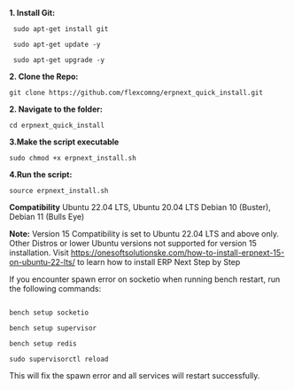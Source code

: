  <strong>1. Install Git:</strong>
<pre><code> sudo apt-get install git </code></pre>
<pre><code> sudo apt-get update -y</code></pre>
<pre><code> sudo apt-get upgrade -y</code></pre>
 <strong>2. Clone the Repo:</strong></code></pre>
<pre><code>git clone https://github.com/flexcomng/erpnext_quick_install.git</code></pre>

<strong>2. Navigate to the folder:</strong>
<pre><code>cd erpnext_quick_install</code></pre>

<strong>3.Make the script executable</strong>
<pre><code>sudo chmod +x erpnext_install.sh</code></pre>

<strong>4.Run the script:</strong>
<pre><code>source erpnext_install.sh</code></pre>

<strong>Compatibility</strong>
Ubuntu 22.04 LTS, Ubuntu 20.04 LTS
Debian 10 (Buster), Debian 11 (Bulls Eye)

<strong>Note:</strong>
Version 15 Compatibility is set to Ubuntu 22.04 LTS and above only. Other Distros or lower Ubuntu versions not supported for version 15 installation. Visit https://onesoftsolutionske.com/how-to-install-erpnext-15-on-ubuntu-22-lts/ to learn how to install ERP Next Step by Step

If you encounter spawn error on socketio when running bench restart, run the following commands:
<pre><code>
bench setup socketio
</code></pre>
<pre><code>bench setup supervisor  </code></pre>
<pre><code>bench setup redis  </code></pre>
<pre><code>sudo supervisorctl reload  </code></pre>
This will fix the spawn error and all services will restart successfully.
